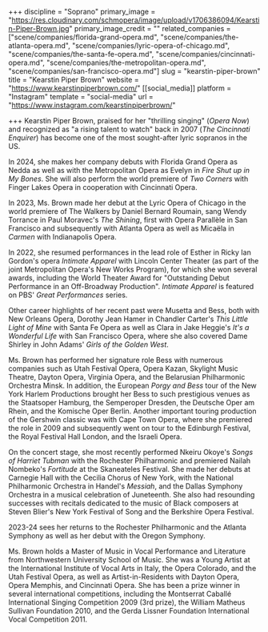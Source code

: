 +++
discipline = "Soprano"
primary_image = "https://res.cloudinary.com/schmopera/image/upload/v1706386094/Kearstin-Piper-Brown.jpg"
primary_image_credit = ""
related_companies = ["scene/companies/florida-grand-opera.md", "scene/companies/the-atlanta-opera.md", "scene/companies/lyric-opera-of-chicago.md", "scene/companies/the-santa-fe-opera.md", "scene/companies/cincinnati-opera.md", "scene/companies/the-metropolitan-opera.md", "scene/companies/san-francisco-opera.md"]
slug = "kearstin-piper-brown"
title = "Kearstin Piper Brown"
website = "https://www.kearstinpiperbrown.com/"
[[social_media]]
platform = "Instagram"
template = "social-media"
url = "https://www.instagram.com/kearstinpiperbrown/"

+++
Kearstin Piper Brown, praised for her "thrilling singing" (_Opera Now_) and recognized as "a rising talent to watch" back in 2007 (_The Cincinnati Enquirer_) has become one of the most sought-after lyric sopranos in the US.

In 2024, she makes her company debuts with Florida Grand Opera as Nedda as well as with the Metropolitan Opera as Evelyn in _Fire Shut up in My Bones_. She will also perform the world premiere of _Two Corners_ with Finger Lakes Opera in cooperation with Cincinnati Opera.

In 2023, Ms. Brown made her debut at the Lyric Opera of Chicago in the world premiere of The Walkers by Daniel Bernard Roumain, sang Wendy Torrance in Paul Moravec's _The Shining_, first with Opera Parallèle in San Francisco and subsequently with Atlanta Opera as well as Micaëla in _Carmen_ with Indianapolis Opera.

In 2022, she resumed performances in the lead role of Esther in Ricky Ian Gordon's opera _Intimate Apparel_ with Lincoln Center Theater (as part of the joint Metropolitan Opera's New Works Program), for which she won several awards, including the World Theater Award for "Outstanding Debut Performance in an Off-Broadway Production". _Intimate Apparel_ is featured on PBS' _Great Performances_ series.

Other career highlights of her recent past were Musetta and Bess, both with New Orleans Opera, Dorothy Jean Hamer in Chandler Carter's _This Little Light of Mine_ with Santa Fe Opera as well as Clara in Jake Heggie's _It's a Wonderful Life_ with San Francisco Opera, where she also covered Dame Shirley in John Adams' _Girls of the Golden West_.

Ms. Brown has performed her signature role Bess with numerous companies such as Utah Festival Opera, Opera Kazan, Skylight Music Theatre, Dayton Opera, Virginia Opera, and the Belarusian Philharmonic Orchestra Minsk. In addition, the European _Porgy and Bess_ tour of the New York Harlem Productions brought her Bess to such prestigious venues as the Staatsoper Hamburg, the Semperoper Dresden, the Deutsche Oper am Rhein, and the Komische Oper Berlin. Another important touring production of the Gershwin classic was with Cape Town Opera, where she premiered the role in 2009 and subsequently went on tour to the Edinburgh Festival, the Royal Festival Hall London, and the Israeli Opera.

On the concert stage, she most recently performed Nkeiru Okoye's _Songs of Harriet Tubman_ with the Rochester Philharmonic and premiered Nailah Nombeko's _Fortitude_ at the Skaneateles Festival. She made her debuts at Carnegie Hall with the Cecilia Chorus of New York, with the National Philharmonic Orchestra in Handel's _Messiah_, and the Dallas Symphony Orchestra in a musical celebration of Juneteenth. She also had resounding successes with recitals dedicated to the music of Black composers at Steven Blier's New York Festival of Song and the Berkshire Opera Festival.

2023-24 sees her returns to the Rochester Philharmonic and the Atlanta Symphony as well as her debut with the Oregon Symphony.

Ms. Brown holds a Master of Music in Vocal Performance and Literature from Northwestern University School of Music. She was a Young Artist at the International Institute of Vocal Arts in Italy, the Opera Colorado, and the Utah Festival Opera, as well as Artist-in-Residents with Dayton Opera, Opera Memphis, and Cincinnati Opera. She has been a prize winner in several international competitions, including the Montserrat Caballé International Singing Competition 2009 (3rd prize), the William Matheus Sullivan Foundation 2010, and the Gerda Lissner Foundation International Vocal Competition 2011.